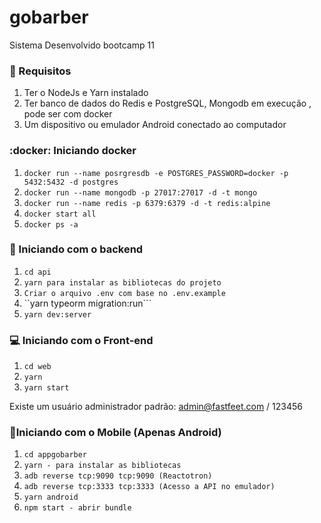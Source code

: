 # gobarber
Sistema Desenvolvido bootcamp 11

### 🔽 Requisitos
1. Ter o NodeJs e Yarn instalado
2. Ter banco de dados do Redis e PostgreSQL, Mongodb em execução , pode ser com docker
3. Um dispositivo ou emulador Android conectado ao computador


### :docker: Iniciando docker
1. ``docker run --name posrgresdb -e POSTGRES_PASSWORD=docker -p 5432:5432 -d postgres``
2. ``docker run --name mongodb -p 27017:27017 -d -t mongo``
3. ``docker run --name redis -p 6379:6379 -d -t redis:alpine``
4. ``docker start all``
5. ``docker ps -a``


### :rocket: Iniciando com o backend
1. ``cd api``
2. ``yarn para instalar as bibliotecas do projeto``
3. ``Criar o arquivo .env com base no .env.example``
4. ``yarn typeorm  migration:run```
5. ``yarn dev:server``


### 💻 Iniciando com o Front-end 
1. ``cd web``
2. ``yarn``
3. ``yarn start``

Existe um usuário administrador padrão: admin@fastfeet.com / 123456

### 📱Iniciando com o Mobile (Apenas Android)
1. ``cd appgobarber``
2. ``yarn - para instalar as bibliotecas ``
3. ``adb reverse tcp:9090 tcp:9090 (Reactotron)``
4. ``adb reverse tcp:3333 tcp:3333 (Acesso a API no emulador)``
5. ``yarn android``
6. ``npm start - abrir bundle``
